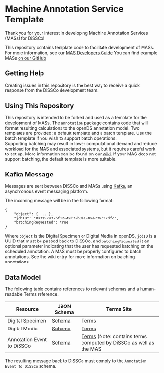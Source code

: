 # Machine Annotation Service Template
Thank you for your interest in developing Machine Annotation Services (MASs) for DiSSCo!

This repository contains template code to facilitate development of MASs. For more information, see our [MAS Developers Guide](https://dissco.github.io/mas-developers-documentation/)
You can find example MASs [on our GitHub](https://github.com/DiSSCo/demo-enrichment-service-image/)


## Getting Help
Creating issues in this repository is the best way to receive a quick response from the DiSSCo development team.

## Using This Repository
This repository is intended to be forked and used as a template for the development of MASs. 
The `annotation` package contains code that will format resulting calculations to the openDS annotation model.
Two templates are provided: a default template and a batch template. Use the batch template if you wish to support batch operations. \
Supporting batching may result in lower computational demand and reduce workload for the MAS and associated systems, but it 
requires careful work to set up. More information can be found on our [wiki](https://github.com/DiSSCo/dissco-developers-documentation/wiki/Information-for-Machine-Annotation-Service-(MAS)-Developers). 
If your MAS does not support batching, the default template is more suitable.

## Kafka Message

Messages are sent between DiSSCo and MASs using [Kafka](https://kafka.apache.org/), an asynchronous event messaging platform. 

The incoming message will be in the following format: 
```
{
    "object": { ... },
    "jobID": "8a325743-bf32-49c7-b3a1-89e738c37dfc",
    "batchingRequested": true
}
```
Where `object` is the Digital Specimen or Digital Media in openDS, `jobID` is a UUID that must be passed back to DiSSCo, and `batchingRequested` is an optional parameter indicating that the user has requested batching on the scheduled annotation. A MAS must be properly configured to batch annotations. See the wiki entry for more information on batching annotations. 

## Data Model

The following table contains references to relevant schemas and a human-readable Terms reference.

| Resource                   | JSON Schema                                                                                                      | Terms Site                                                                                                           |
|----------------------------|------------------------------------------------------------------------------------------------------------------|----------------------------------------------------------------------------------------------------------------------|
| Digital Specimen           | [Schema](https://schemas.dissco.tech/schemas/fdo-type/digital-specimen/0.4.0/digital-specimen.json)              | [Terms](https://terms.dissco.tech/digital-specimen-terms)                                                            |
| Digital Media              | [Schema](https://schemas.dissco.tech/schemas/fdo-type/digital-media/0.4.0/digital-media.json)                    | [Terms](https://terms.dissco.tech/digital-media-terms)                                                               |
| Annotation Event to DiSSCo | [Schema](https://schemas.dissco.tech/schemas/developer-schema/annotation/0.4.0/annotation-processing-event.json) | [Terms](https://terms.dissco.tech/annotation-terms) (Note: contains terms computed by DiSSCo as well as the MAS) |

The resulting message back to DiSSCo must comply to the `Annotation Event to DiSSCo` schema.
